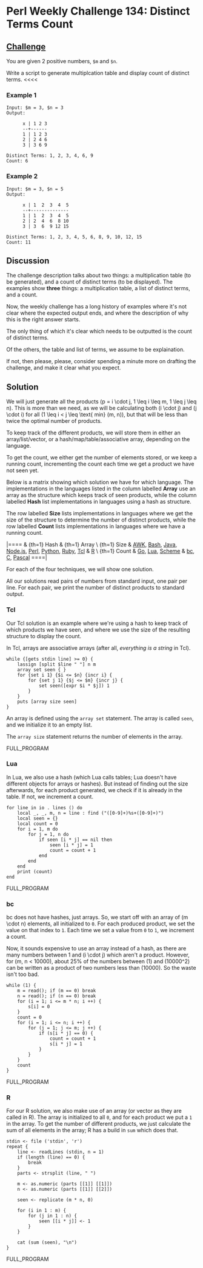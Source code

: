 # Perl Weekly Challenge 134: Distinct Terms Count

## [Challenge][task2]
>>>>
You are given 2 positive numbers, `$m` and `$n`.

Write a script to generate multiplcation table and display count of distinct terms.
<<<<

[task2]: https://theweeklychallenge.org/blog/perl-weekly-challenge-134/#TASK2

### Example 1

~~~~
Input: $m = 3, $n = 3
Output:

      x | 1 2 3
      --+------
      1 | 1 2 3
      2 | 2 4 6
      3 | 3 6 9

Distinct Terms: 1, 2, 3, 4, 6, 9
Count: 6
~~~~

### Example 2

~~~~
Input: $m = 3, $n = 5
Output:

      x | 1  2  3  4  5
      --+--------------
      1 | 1  2  3  4  5
      2 | 2  4  6  8 10
      3 | 3  6  9 12 15

Distinct Terms: 1, 2, 3, 4, 5, 6, 8, 9, 10, 12, 15
Count: 11
~~~~

## Discussion

The challenge description talks about two things: a multiplication
table (to be generated), and a count of distinct terms (to be displayed).
The examples show **three** things: a multiplication table, a list of
distinct terms, and a count.

Now, the weekly challenge has a long history of examples where it's not
clear where the expected output ends, and where the description of why
this is the right answer starts. 

The only thing of which it's clear which needs to be outputted is the
count of distinct terms. 

Of the others, the table and list of terms, we assume to be explaination.

If not, then please, please, consider spending a minute more on drafting
the challenge, and make it clear what you expect.

## Solution

We will just generate all the products
\(p = i \cdot j, 1 \leq i \leq m, 1 \leq j \leq n\). This is more than
we need, as we will be calculating both \(i \cdot j\) and \(j \cdot i\)
for all \(1 \leq i < j \leq \text{ min} (m, n)\), but that will be less
than twice the optimal number of products.

To keep track of the different products, we will store them in either
an array/list/vector, or a hash/map/table/associative array, depending on
the language. 

To get the count, we either get the number of elements stored, or we
keep a running count, incrementing the count each time we get a product
we have not seen yet.

Below is a matrix showing which solution we have for which language.
The implementations in the languages listed in the column
labelled **Array** use an array as the structure which keeps track
of seen products, while the column labelled **Hash** list implementations
in languages using a hash as structure.

The row labelled **Size** lists implementations in languages where we get
the size of the structure to determine the number of distinct products,
while the row labelled **Count** lists implementations in languages
where we have a running count.

|====
             & {th=1} Hash
             & {th=1} Array \\
{th=1} Size  & [AWK](#github),     [Bash](#github), [Java](#github),
               [Node.js](#github), [Perl](#github), [Python](#github),
               [Ruby](#github),    [Tcl](#github)
             & [R](#github) \\
{th=1} Count & [Go](#github), [Lua](#github), [Scheme](#github) 
             & [bc](#github), [C](#github),   [Pascal](#github)
====|

For each of the four techniques, we will show one solution.


All our solutions read pairs of numbers from standard input, one pair
per line. For each pair, we print the number of distinct products to
standard output.

### Tcl

Our Tcl solution is an example where we're using a hash to keep track
of which products we have seen, and where we use the size of the resulting
structure to display the count.

In Tcl, arrays are associative arrays (after all, *everything is a string*
in Tcl). 

~~~~
while {[gets stdin line] >= 0} {
    lassign [split $line " "] n m
    array set seen { }
    for {set i 1} {$i <= $n} {incr i} {
        for {set j 1} {$j <= $m} {incr j} {
            set seen([expr $i * $j]) 1
        }
    }
    puts [array size seen]
}
~~~~

An array is defined using the `array set` statement. The array is
called `seen`, and we initialize it to an empty list.

The `array size` statement returns the number of elements in the
array.

FULL_PROGRAM

### Lua

In Lua, we also use a hash (which Lua calls tables; Lua doesn't have
different objects for arrays or hashes). But instead of finding out
the size afterwards, for each product generated, we check if it is
already in the table. If not, we increment a count.

~~~~
for line in io . lines () do
    local _, _, m, n = line : find ("([0-9]+)%s+([0-9]+)")
    local seen = {}
    local count = 0
    for i = 1, m do
        for j = 1, n do
            if seen [i * j] == nil then
                seen [i * j] = 1
                count = count + 1
            end
        end
    end
    print (count)
end
~~~~

FULL_PROGRAM

### bc

bc does not have hashes, just arrays. So, we start off with an array
of \(m \cdot n\) elements, all initialized to `0`. For each produced
product, we set the value on that index to `1`. Each time we set a
value from `0` to `1`, we increment a count.

Now, it sounds expensive to use an array instead of a hash, as there
are many numbers between 1 and \(i \cdot j\) which aren't a product.
However, for \(m, n < 10000\), about 25% of the numbers between 
\(1\) and \(10000^2\) can be written as a product of two numbers
less than \(10000\). So the waste isn't too bad.

~~~~
while (1) {
    m = read(); if (m == 0) break
    n = read(); if (n == 0) break
    for (i = 1; i <= m * n; i ++) {
        s[i] = 0
    }
    count = 0
    for (i = 1; i <= n; i ++) {
        for (j = 1; j <= m; j ++) {
            if (s[i * j] == 0) {
                count = count + 1
                s[i * j] = 1
            }
        }
    }
    count
}

~~~~

FULL_PROGRAM


### R

For our R solution, we also make use of an array (or vector as they
are called in R). The array is initialized to all `0`, and for each
product we put a `1` in the array. To get the number of different
products, we just calculate the sum of all elements in the array;
R has a build in `sum` which does that.

~~~~
stdin <- file ('stdin', 'r')
repeat {
    line <- readLines (stdin, n = 1)
    if (length (line) == 0) {
        break
    }
    parts <- strsplit (line, " ")

    m <- as.numeric (parts [[1]] [[1]])
    n <- as.numeric (parts [[1]] [[2]])

    seen <- replicate (m * n, 0)

    for (i in 1 : m) {
        for (j in 1 : n) {
            seen [[i * j]] <- 1
        }
    }

    cat (sum (seen), "\n")
}
~~~~

FULL_PROGRAM
